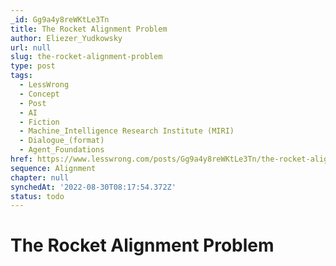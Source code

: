 ```yaml
---
_id: Gg9a4y8reWKtLe3Tn
title: The Rocket Alignment Problem
author: Eliezer_Yudkowsky
url: null
slug: the-rocket-alignment-problem
type: post
tags:
  - LessWrong
  - Concept
  - Post
  - AI
  - Fiction
  - Machine_Intelligence Research Institute (MIRI)
  - Dialogue_(format)
  - Agent_Foundations
href: https://www.lesswrong.com/posts/Gg9a4y8reWKtLe3Tn/the-rocket-alignment-problem
sequence: Alignment
chapter: null
synchedAt: '2022-08-30T08:17:54.372Z'
status: todo
---
```


# The Rocket Alignment Problem
